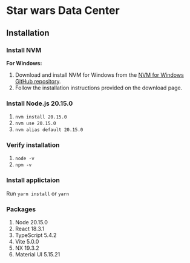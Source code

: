 # Star wars Data Center

## Installation

### Install NVM

**For Windows:**
1. Download and install NVM for Windows from the [NVM for Windows GitHub repository](https://github.com/coreybutler/nvm-windows/releases).
2. Follow the installation instructions provided on the download page.

### Install Node.js 20.15.0

1. `nvm install 20.15.0`
2. `nvm use 20.15.0`
3. `nvm alias default 20.15.0`

### Verify installation

1. `node -v`
2. `npm -v`

### Install applictaion

Run `yarn install` or `yarn`

### Packages

1. Node 20.15.0
2. React 18.3.1
3. TypeScript 5.4.2
4. Vite 5.0.0
5. NX 19.3.2
6. Material UI 5.15.21
